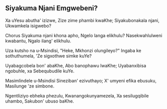 ## Siyakuma Njani Emgwebeni?

Xa uYesu abutha' izizwe, Zize zime phambi kwaKhe;
Siyakubonakala njani, Ukwamkela isigwebo?

Chorus
Siyakuma njani khona apho, Ngelo langa elikhulu?
Nasekwahlulweni kwabantu, Ngalo ilang' elikhulu.

Uza kutsho na u-Msindisi, "Heke, Mkhonzi olungileyo?"
Ingaba ke sothuthumela, 'Ze sigxothwe simke kuYe?

Uyabagcobela bon' abaKhe, Abo banophawu lwaKhe;
Uyabanxibisa ngobuhle, xa Sebequbudile kuYe.

Masimlindele u-Msindisi Sineziban' ezivuthayo;
X' umyeni efika ebusuku, Masilunge 'ze simbone.

Ngentliziyo ebheka phezulu, Kwanangokunyamezela,
Xa sesilugqibile uhambo, Sakubon' ubuso baKhe.

